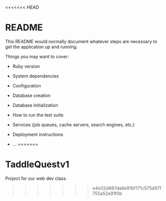 <<<<<<< HEAD
# README

This README would normally document whatever steps are necessary to get the
application up and running.

Things you may want to cover:

* Ruby version

* System dependencies

* Configuration

* Database creation

* Database initialization

* How to run the test suite

* Services (job queues, cache servers, search engines, etc.)

* Deployment instructions

* ...
=======
# TaddleQuestv1
Project for our web dev class. 
>>>>>>> e4e02d687da6e91bf171c575d97f755a52e91f0b
